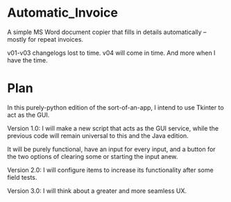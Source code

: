 # Automatic_Invoice
A simple MS Word document copier that fills in details automatically – mostly for repeat invoices.

v01-v03 changelogs lost to time.
v04 will come in time.
And more when I have the time.

# Plan
In this purely-python edition of the sort-of-an-app, I intend to use Tkinter to act as the GUI.

Version 1.0:
I will make a new script that acts as the GUI service, while the previous code will remain universal to this and the Java edition.

It will be purely functional, 
have an input for every input,
and a button for the two options of clearing some or starting the input anew.

Version 2.0:
I will configure items to increase its functionality after some field tests.

Version 3.0:
I will think about a greater and more seamless UX.
